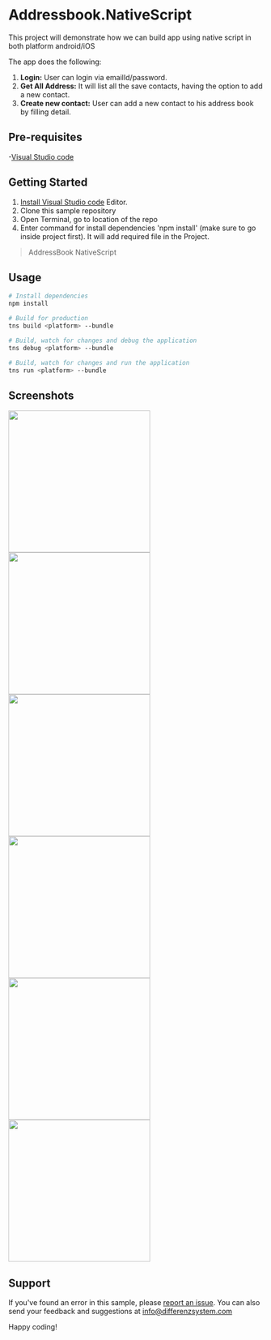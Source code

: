 # Addressbook.NativeScript
This project will demonstrate how we can build app using native script in both platform android/iOS

The app does the following:
1. **Login:** User can login via emailId/password. 
2. **Get All Address:** It will list all the save contacts, having the option to add a new contact.
3. **Create new contact:** User can add a new contact to his address book by filling detail.


## Pre-requisites
-[Visual Studio code](https://code.visualstudio.com/)



## Getting Started
1. [Install Visual Studio code](https://code.visualstudio.com/) Editor.
2. Clone this sample repository 
3. Open Terminal, go to location of the repo
4. Enter command for install dependencies 'npm install' (make sure to go inside project first). It will add required file in the Project.


> AddressBook NativeScript

## Usage

``` bash
# Install dependencies
npm install

# Build for production
tns build <platform> --bundle

# Build, watch for changes and debug the application
tns debug <platform> --bundle

# Build, watch for changes and run the application
tns run <platform> --bundle
```


## Screenshots
<img src="https://github.com/differenz-system/Addressbook.NativeScript/blob/master/app/assets/screenshots/Android-Login.png" width="280"> 
<img src="https://github.com/differenz-system/Addressbook.NativeScript/blob/master/app/assets/screenshots/Android-Display.png" width="280"> 
<img src="https://github.com/differenz-system/Addressbook.NativeScript/blob/master/app/assets/screenshots/Android-Create.png" width="280"> 

<img src="https://github.com/differenz-system/Addressbook.NativeScript/blob/master/app/assets/screenshots/iPhone-X-Login.png" width="280"> 
<img src="https://github.com/differenz-system/Addressbook.NativeScript/blob/master/app/assets/screenshots/iPhone-X-Display.png" width="280"> 
<img src="https://github.com/differenz-system/Addressbook.NativeScript/blob/master/app/assets/screenshots/iPhone-X-Create.png" width="280"> 

## Support
If you've found an error in this sample, please [report an issue](https://github.com/differenz-system/Addressbook.NativeScript/issues/new). You can also send your feedback and suggestions at info@differenzsystem.com

Happy coding!